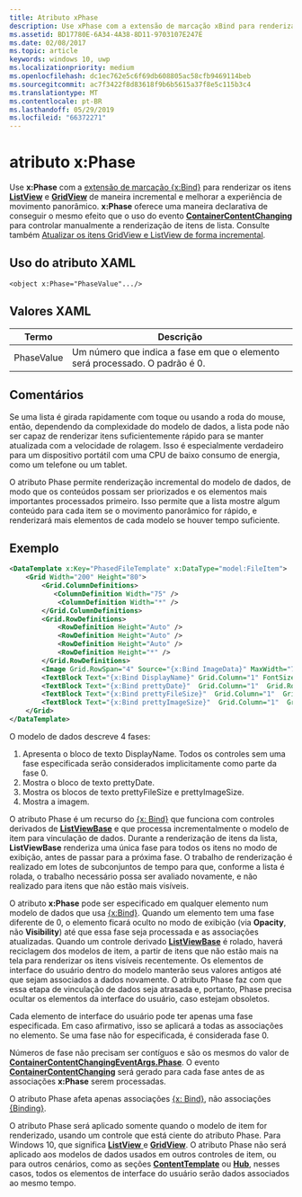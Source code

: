 ```yaml
---
title: Atributo xPhase
description: Use xPhase com a extensão de marcação xBind para renderizar os itens ListView e GridView de maneira incremental e melhorar a experiência de movimento panorâmico.
ms.assetid: BD17780E-6A34-4A38-8D11-9703107E247E
ms.date: 02/08/2017
ms.topic: article
keywords: windows 10, uwp
ms.localizationpriority: medium
ms.openlocfilehash: dc1ec762e5c6f69db608805ac58cfb9469114beb
ms.sourcegitcommit: ac7f3422f8d83618f9b6b5615a37f8e5c115b3c4
ms.translationtype: MT
ms.contentlocale: pt-BR
ms.lasthandoff: 05/29/2019
ms.locfileid: "66372271"
---
```

# <a name="xphase-attribute"></a>atributo x:Phase


Use **x:Phase** com a [extensão de marcação {x:Bind}](x-bind-markup-extension.md) para renderizar os itens [**ListView**](https://docs.microsoft.com/uwp/api/Windows.UI.Xaml.Controls.ListView) e [**GridView**](https://docs.microsoft.com/uwp/api/Windows.UI.Xaml.Controls.GridView) de maneira incremental e melhorar a experiência de movimento panorâmico. **x:Phase** oferece uma maneira declarativa de conseguir o mesmo efeito que o uso do evento [**ContainerContentChanging**](https://docs.microsoft.com/uwp/api/windows.ui.xaml.controls.listviewbase.containercontentchanging) para controlar manualmente a renderização de itens de lista. Consulte também [Atualizar os itens GridView e ListView de forma incremental](../debug-test-perf/optimize-gridview-and-listview.md#update-items-incrementally).

## <a name="xaml-attribute-usage"></a>Uso do atributo XAML


``` syntax
<object x:Phase="PhaseValue".../>
```

## <a name="xaml-values"></a>Valores XAML


| Termo | Descrição |
|------|-------------|
| PhaseValue | Um número que indica a fase em que o elemento será processado. O padrão é 0. | 

## <a name="remarks"></a>Comentários

Se uma lista é girada rapidamente com toque ou usando a roda do mouse, então, dependendo da complexidade do modelo de dados, a lista pode não ser capaz de renderizar itens suficientemente rápido para se manter atualizada com a velocidade de rolagem. Isso é especialmente verdadeiro para um dispositivo portátil com uma CPU de baixo consumo de energia, como um telefone ou um tablet.

O atributo Phase permite renderização incremental do modelo de dados, de modo que os conteúdos possam ser priorizados e os elementos mais importantes processados primeiro. Isso permite que a lista mostre algum conteúdo para cada item se o movimento panorâmico for rápido, e renderizará mais elementos de cada modelo se houver tempo suficiente.

## <a name="example"></a>Exemplo

```xml
<DataTemplate x:Key="PhasedFileTemplate" x:DataType="model:FileItem">
    <Grid Width="200" Height="80">
        <Grid.ColumnDefinitions>
           <ColumnDefinition Width="75" />
            <ColumnDefinition Width="*" />
        </Grid.ColumnDefinitions>
        <Grid.RowDefinitions>
            <RowDefinition Height="Auto" />
            <RowDefinition Height="Auto" />
            <RowDefinition Height="Auto" />
            <RowDefinition Height="*" />
        </Grid.RowDefinitions>
        <Image Grid.RowSpan="4" Source="{x:Bind ImageData}" MaxWidth="70" MaxHeight="70" x:Phase="3"/>
        <TextBlock Text="{x:Bind DisplayName}" Grid.Column="1" FontSize="12"/>
        <TextBlock Text="{x:Bind prettyDate}"  Grid.Column="1"  Grid.Row="1" FontSize="12" x:Phase="1"/>
        <TextBlock Text="{x:Bind prettyFileSize}"  Grid.Column="1"  Grid.Row="2" FontSize="12" x:Phase="2"/>
        <TextBlock Text="{x:Bind prettyImageSize}"  Grid.Column="1"  Grid.Row="3" FontSize="12" x:Phase="2"/>
    </Grid>
</DataTemplate>
```

O modelo de dados descreve 4 fases:

1.  Apresenta o bloco de texto DisplayName. Todos os controles sem uma fase especificada serão considerados implicitamente como parte da fase 0.
2.  Mostra o bloco de texto prettyDate.
3.  Mostra os blocos de texto prettyFileSize e prettyImageSize.
4.  Mostra a imagem.

O atributo Phase é um recurso do [{x: Bind}](x-bind-markup-extension.md) que funciona com controles derivados de [**ListViewBase**](https://docs.microsoft.com/uwp/api/Windows.UI.Xaml.Controls.ListViewBase) e que processa incrementalmente o modelo de item para vinculação de dados. Durante a renderização de itens da lista, **ListViewBase** renderiza uma única fase para todos os itens no modo de exibição, antes de passar para a próxima fase. O trabalho de renderização é realizado em lotes de subconjuntos de tempo para que, conforme a lista é rolada, o trabalho necessário possa ser avaliado novamente, e não realizado para itens que não estão mais visíveis.

O atributo **x:Phase** pode ser especificado em qualquer elemento num modelo de dados que usa [{x:Bind}](x-bind-markup-extension.md). Quando um elemento tem uma fase diferente de 0, o elemento ficará oculto no modo de exibição (via **Opacity**, não **Visibility**) até que essa fase seja processada e as associações atualizadas. Quando um controle derivado [**ListViewBase**](https://docs.microsoft.com/uwp/api/Windows.UI.Xaml.Controls.ListViewBase) é rolado, haverá reciclagem dos modelos de item, a partir de itens que não estão mais na tela para renderizar os itens visíveis recentemente. Os elementos de interface do usuário dentro do modelo manterão seus valores antigos até que sejam associados a dados novamente. O atributo Phase faz com que essa etapa de vinculação de dados seja atrasada e, portanto, Phase precisa ocultar os elementos da interface do usuário, caso estejam obsoletos.

Cada elemento de interface do usuário pode ter apenas uma fase especificada. Em caso afirmativo, isso se aplicará a todas as associações no elemento. Se uma fase não for especificada, é considerada fase 0.

Números de fase não precisam ser contíguos e são os mesmos do valor de [**ContainerContentChangingEventArgs.Phase**](https://docs.microsoft.com/uwp/api/windows.ui.xaml.controls.containercontentchangingeventargs.phase). O evento [**ContainerContentChanging**](https://docs.microsoft.com/uwp/api/windows.ui.xaml.controls.listviewbase.containercontentchanging) será gerado para cada fase antes de as associações **x:Phase** serem processadas.

O atributo Phase afeta apenas associações [{x: Bind}](x-bind-markup-extension.md), não associações [{Binding}](binding-markup-extension.md).

O atributo Phase será aplicado somente quando o modelo de item for renderizado, usando um controle que está ciente do atributo Phase. Para Windows 10, que significa [ **ListView** ](https://docs.microsoft.com/uwp/api/Windows.UI.Xaml.Controls.ListView) e [ **GridView**](https://docs.microsoft.com/uwp/api/Windows.UI.Xaml.Controls.GridView). O atributo Phase não será aplicado aos modelos de dados usados em outros controles de item, ou para outros cenários, como as seções [**ContentTemplate**](https://docs.microsoft.com/uwp/api/windows.ui.xaml.controls.contentcontrol.contenttemplate) ou [**Hub**](https://docs.microsoft.com/uwp/api/Windows.UI.Xaml.Controls.Hub), nesses casos, todos os elementos de interface do usuário serão dados associados ao mesmo tempo.

